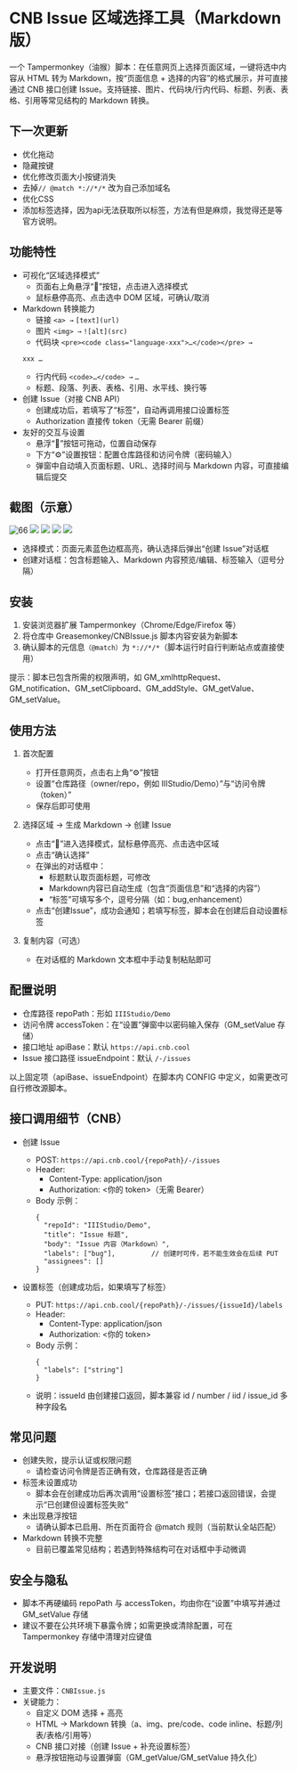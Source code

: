 # CNB Issue 区域选择工具（Markdown 版）

一个 Tampermonkey（油猴）脚本：在任意网页上选择页面区域，一键将选中内容从 HTML 转为 Markdown，按“页面信息 + 选择的内容”的格式展示，并可直接通过 CNB 接口创建 Issue。支持链接、图片、代码块/行内代码、标题、列表、表格、引用等常见结构的 Markdown 转换。

## 下一次更新

- 优化拖动
- 隐藏按键
- 优化修改页面大小按键消失
- 去掉`// @match *://*/*` 改为自己添加域名
- 优化CSS
- 添加标签选择，因为api无法获取所以标签，方法有但是麻烦，我觉得还是等官方说明。

## 功能特性

- 可视化“区域选择模式”
  - 页面右上角悬浮“📝”按钮，点击进入选择模式
  - 鼠标悬停高亮、点击选中 DOM 区域，可确认/取消
- Markdown 转换能力
  - 链接 `<a> →` `[text](url)`
  - 图片 `<img> →` `![alt](src)`
  - 代码块 `<pre><code class="language-xxx">…</code></pre> →` 
  ```
  xxx … 
  ```
  - 行内代码 `<code>…</code> →` `…`
  - 标题、段落、列表、表格、引用、水平线、换行等
- 创建 Issue（对接 CNB API）
  - 创建成功后，若填写了“标签”，自动再调用接口设置标签
  - Authorization 直接传 token（无需 Bearer 前缀）
- 友好的交互与设置
  - 悬浮“📝”按钮可拖动，位置自动保存
  - 下方“⚙️”设置按钮：配置仓库路径和访问令牌（密码输入）
  - 弹窗中自动填入页面标题、URL、选择时间与 Markdown 内容，可直接编辑后提交

## 截图（示意）
![66](./image/1.jpg)
![](./image/2.jpg)
![](./image/3.jpg)
![](./image/4.jpg)
![](./image/5.jpg)
- 选择模式：页面元素蓝色边框高亮，确认选择后弹出“创建 Issue”对话框
- 创建对话框：包含标题输入、Markdown 内容预览/编辑、标签输入（逗号分隔）

## 安装

1) 安装浏览器扩展 Tampermonkey（Chrome/Edge/Firefox 等）
2) 将仓库中 Greasemonkey/CNBIssue.js 脚本内容安装为新脚本
3) 确认脚本的元信息`（@match）`为 `*://*/*`（脚本运行时自行判断站点或直接使用）

提示：脚本已包含所需的权限声明，如 GM_xmlhttpRequest、GM_notification、GM_setClipboard、GM_addStyle、GM_getValue、GM_setValue。

## 使用方法

1) 首次配置
   - 打开任意网页，点击右上角“⚙️”按钮
   - 设置“仓库路径（owner/repo，例如 IIIStudio/Demo）”与“访问令牌（token）”
   - 保存后即可使用

2) 选择区域 → 生成 Markdown → 创建 Issue
   - 点击“📝”进入选择模式，鼠标悬停高亮、点击选中区域
   - 点击“确认选择”
   - 在弹出的对话框中：
     - 标题默认取页面标题，可修改
     - Markdown内容已自动生成（包含“页面信息”和“选择的内容”）
     - “标签”可填写多个，逗号分隔（如：bug,enhancement）
   - 点击“创建Issue”，成功会通知；若填写标签，脚本会在创建后自动设置标签

3) 复制内容（可选）
   - 在对话框的 Markdown 文本框中手动复制粘贴即可

## 配置说明

- 仓库路径 repoPath：形如 `IIIStudio/Demo`
- 访问令牌 accessToken：在“设置”弹窗中以密码输入保存（GM_setValue 存储）
- 接口地址 apiBase：默认 `https://api.cnb.cool`
- Issue 接口路径 issueEndpoint：默认 `/-/issues`

以上固定项（apiBase、issueEndpoint）在脚本内 CONFIG 中定义，如需更改可自行修改源脚本。

## 接口调用细节（CNB）

- 创建 Issue
  - POST: `https://api.cnb.cool/{repoPath}/-/issues`
  - Header:
    - Content-Type: application/json
    - Authorization: <你的 token>（无需 Bearer）
  - Body 示例：
    ```
    {
      "repoId": "IIIStudio/Demo",
      "title": "Issue 标题",
      "body": "Issue 内容（Markdown）",
      "labels": ["bug"],         // 创建时可传，若不能生效会在后续 PUT
      "assignees": []
    }
    ```

- 设置标签（创建成功后，如果填写了标签）
  - PUT: `https://api.cnb.cool/{repoPath}/-/issues/{issueId}/labels`
  - Header:
    - Content-Type: application/json
    - Authorization: <你的 token>
  - Body 示例：
    ```
    {
      "labels": ["string"]
    }
    ```
  - 说明：issueId 由创建接口返回，脚本兼容 id / number / iid / issue_id 多种字段名

## 常见问题

- 创建失败，提示认证或权限问题
  - 请检查访问令牌是否正确有效，仓库路径是否正确
- 标签未设置成功
  - 脚本会在创建成功后再次调用“设置标签”接口；若接口返回错误，会提示“已创建但设置标签失败”
- 未出现悬浮按钮
  - 请确认脚本已启用、所在页面符合 @match 规则（当前默认全站匹配）
- Markdown 转换不完整
  - 目前已覆盖常见结构；若遇到特殊结构可在对话框中手动微调

## 安全与隐私

- 脚本不再硬编码 repoPath 与 accessToken，均由你在“设置”中填写并通过 GM_setValue 存储
- 建议不要在公共环境下暴露令牌；如需更换或清除配置，可在 Tampermonkey 存储中清理对应键值

## 开发说明

- 主要文件：`CNBIssue.js`
- 关键能力：
  - 自定义 DOM 选择 + 高亮
  - HTML → Markdown 转换（a、img、pre/code、code inline、标题/列表/表格/引用等）
  - CNB 接口对接（创建 Issue + 补充设置标签）
  - 悬浮按钮拖动与设置弹窗（GM_getValue/GM_setValue 持久化）
